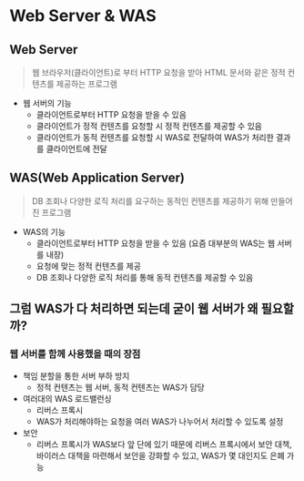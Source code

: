 # Web Server & WAS

## Web Server
> 웹 브라우저(클라이언트)로 부터 HTTP 요청을 받아 HTML 문서와 같은 정적 컨텐츠를 제공하는 프로그램
- 웹 서버의 기능
  - 클라이언트로부터 HTTP 요청을 받을 수 있음
  - 클라이언트가 정적 컨텐츠를 요청할 시 정적 컨텐츠를 제공할 수 있음
  - 클라이언트가 동적 컨텐츠를 요청할 시 WAS로 전달하여 WAS가 처리한 결과를 클라이언트에 전달

## WAS(Web Application Server)
> DB 조회나 다양한 로직 처리를 요구하는 동적인 컨텐츠를 제공하기 위해 만들어진 프로그램
- WAS의 기능
  - 클라이언트로부터 HTTP 요청을 받을 수 있음 (요즘 대부분의 WAS는 웹 서버를 내장)
  - 요청에 맞는 정적 컨텐츠를 제공
  - DB 조회나 다양한 로직 처리를 통해 동적 컨텐츠를 제공할 수 있음

## 그럼 WAS가 다 처리하면 되는데 굳이 웹 서버가 왜 필요할까?
### 웹 서버를 함께 사용했을 때의 장점
- 책임 분할을 통한 서버 부하 방지
  - 정적 컨텐츠는 웹 서버, 동적 컨텐츠는 WAS가 담당
- 여러대의 WAS 로드밸런싱
  - 리버스 프록시
  - WAS가 처리해야하는 요청을 여러 WAS가 나누어서 처리할 수 있도록 설정
- 보안
  - 리버스 프록시가 WAS보다 앞 단에 있기 때문에 리버스 프록시에서 보안 대책, 바이러스 대책을 마련해서 보안을 강화할 수 있고, WAS가 몇 대인지도 은폐 가능